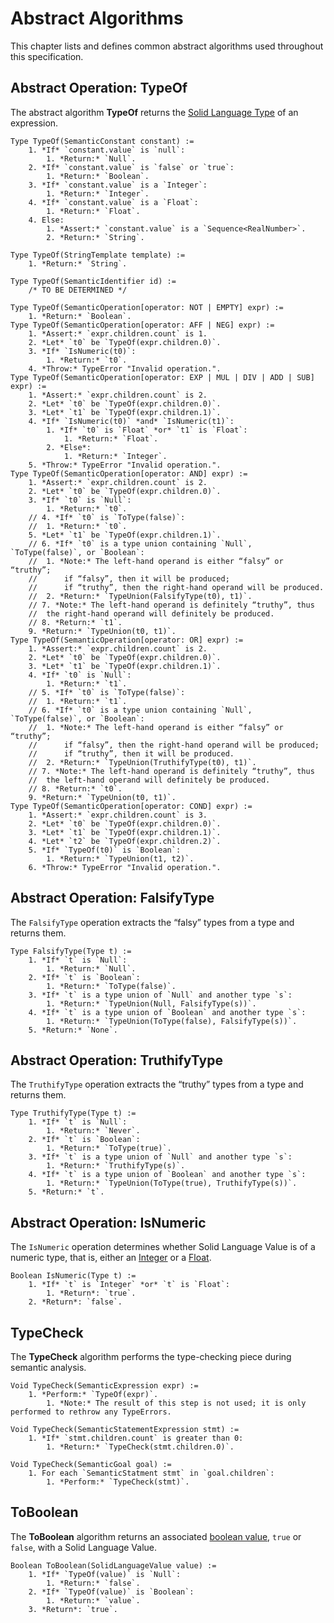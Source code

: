 # Abstract Algorithms
This chapter lists and defines common abstract algorithms used throughout this specification.



## Abstract Operation: TypeOf
The abstract algorithm **TypeOf** returns the [Solid Language Type](./data-types.md#solid-language-types)
of an expression.
```
Type TypeOf(SemanticConstant constant) :=
	1. *If* `constant.value` is `null`:
		1. *Return:* `Null`.
	2. *If* `constant.value` is `false` or `true`:
		1. *Return:* `Boolean`.
	3. *If* `constant.value` is a `Integer`:
		1. *Return:* `Integer`.
	4. *If* `constant.value` is a `Float`:
		1. *Return:* `Float`.
	4. Else:
		1. *Assert:* `constant.value` is a `Sequence<RealNumber>`.
		2. *Return:* `String`.

Type TypeOf(StringTemplate template) :=
	1. *Return:* `String`.

Type TypeOf(SemanticIdentifier id) :=
	/* TO BE DETERMINED */

Type TypeOf(SemanticOperation[operator: NOT | EMPTY] expr) :=
	1. *Return:* `Boolean`.
Type TypeOf(SemanticOperation[operator: AFF | NEG] expr) :=
	1. *Assert:* `expr.children.count` is 1.
	2. *Let* `t0` be `TypeOf(expr.children.0)`.
	3. *If* `IsNumeric(t0)`:
		1. *Return:* `t0`.
	4. *Throw:* TypeError "Invalid operation.".
Type TypeOf(SemanticOperation[operator: EXP | MUL | DIV | ADD | SUB] expr) :=
	1. *Assert:* `expr.children.count` is 2.
	2. *Let* `t0` be `TypeOf(expr.children.0)`.
	3. *Let* `t1` be `TypeOf(expr.children.1)`.
	4. *If* `IsNumeric(t0)` *and* `IsNumeric(t1)`:
		1. *If* `t0` is `Float` *or* `t1` is `Float`:
			1. *Return:* `Float`.
		2. *Else*:
			1. *Return:* `Integer`.
	5. *Throw:* TypeError "Invalid operation.".
Type TypeOf(SemanticOperation[operator: AND] expr) :=
	1. *Assert:* `expr.children.count` is 2.
	2. *Let* `t0` be `TypeOf(expr.children.0)`.
	3. *If* `t0` is `Null`:
		1. *Return:* `t0`.
	// 4. *If* `t0` is `ToType(false)`:
	// 	1. *Return:* `t0`.
	5. *Let* `t1` be `TypeOf(expr.children.1)`.
	// 6. *If* `t0` is a type union containing `Null`, `ToType(false)`, or `Boolean`:
	// 	1. *Note:* The left-hand operand is either “falsy” or “truthy”;
	// 		if “falsy”, then it will be produced;
	// 		if “truthy”, then the right-hand operand will be produced.
	// 	2. *Return:* `TypeUnion(FalsifyType(t0), t1)`.
	// 7. *Note:* The left-hand operand is definitely “truthy”, thus
	// 	the right-hand operand will definitely be produced.
	// 8. *Return:* `t1`.
	9. *Return:* `TypeUnion(t0, t1)`.
Type TypeOf(SemanticOperation[operator: OR] expr) :=
	1. *Assert:* `expr.children.count` is 2.
	2. *Let* `t0` be `TypeOf(expr.children.0)`.
	3. *Let* `t1` be `TypeOf(expr.children.1)`.
	4. *If* `t0` is `Null`:
		1. *Return:* `t1`.
	// 5. *If* `t0` is `ToType(false)`:
	// 	1. *Return:* `t1`.
	// 6. *If* `t0` is a type union containing `Null`, `ToType(false)`, or `Boolean`:
	// 	1. *Note:* The left-hand operand is either “falsy” or “truthy”;
	// 		if “falsy”, then the right-hand operand will be produced;
	// 		if “truthy”, then it will be produced.
	// 	2. *Return:* `TypeUnion(TruthifyType(t0), t1)`.
	// 7. *Note:* The left-hand operand is definitely “truthy”, thus
	// 	the left-hand operand will definitely be produced.
	// 8. *Return:* `t0`.
	9. *Return:* `TypeUnion(t0, t1)`.
Type TypeOf(SemanticOperation[operator: COND] expr) :=
	1. *Assert:* `expr.children.count` is 3.
	2. *Let* `t0` be `TypeOf(expr.children.0)`.
	3. *Let* `t1` be `TypeOf(expr.children.1)`.
	4. *Let* `t2` be `TypeOf(expr.children.2)`.
	5. *If* `TypeOf(t0)` is `Boolean`:
		1. *Return:* `TypeUnion(t1, t2)`.
	6. *Throw:* TypeError "Invalid operation.".
```



## Abstract Operation: FalsifyType
The `FalsifyType` operation extracts the “falsy” types from a type and returns them.
```
Type FalsifyType(Type t) :=
	1. *If* `t` is `Null`:
		1. *Return:* `Null`.
	2. *If* `t` is `Boolean`:
		1. *Return:* `ToType(false)`.
	3. *If* `t` is a type union of `Null` and another type `s`:
		1. *Return:* `TypeUnion(Null, FalsifyType(s))`.
	4. *If* `t` is a type union of `Boolean` and another type `s`:
		1. *Return:* `TypeUnion(ToType(false), FalsifyType(s))`.
	5. *Return:* `None`.
```



## Abstract Operation: TruthifyType
The `TruthifyType` operation extracts the “truthy” types from a type and returns them.
```
Type TruthifyType(Type t) :=
	1. *If* `t` is `Null`:
		1. *Return:* `Never`.
	2. *If* `t` is `Boolean`:
		1. *Return:* `ToType(true)`.
	3. *If* `t` is a type union of `Null` and another type `s`:
		1. *Return:* `TruthifyType(s)`.
	4. *If* `t` is a type union of `Boolean` and another type `s`:
		1. *Return:* `TypeUnion(ToType(true), TruthifyType(s))`.
	5. *Return:* `t`.
```



## Abstract Operation: IsNumeric
The `IsNumeric` operation determines whether Solid Language Value is of a numeric type,
that is, either an [Integer](./data-types.md#integer) or a [Float](./data-types.md#float).
```
Boolean IsNumeric(Type t) :=
	1. *If* `t` is `Integer` *or* `t` is `Float`:
		1. *Return*: `true`.
	2. *Return*: `false`.
```



## TypeCheck
The **TypeCheck** algorithm performs the type-checking piece during semantic analysis.
```
Void TypeCheck(SemanticExpression expr) :=
	1. *Perform:* `TypeOf(expr)`.
		1. *Note:* The result of this step is not used; it is only performed to rethrow any TypeErrors.

Void TypeCheck(SemanticStatementExpression stmt) :=
	1. *If* `stmt.children.count` is greater than 0:
		1. *Return:* `TypeCheck(stmt.children.0)`.

Void TypeCheck(SemanticGoal goal) :=
	1. For each `SemanticStatment stmt` in `goal.children`:
		1. *Perform:* `TypeCheck(stmt)`.
```



## ToBoolean
The **ToBoolean** algorithm returns an associated [boolean value](./data-types#boolean),
`true` or `false`, with a Solid Language Value.
```
Boolean ToBoolean(SolidLanguageValue value) :=
	1. *If* `TypeOf(value)` is `Null`:
		1. *Return:* `false`.
	2. *If* `TypeOf(value)` is `Boolean`:
		1. *Return:* `value`.
	3. *Return*: `true`.
```
